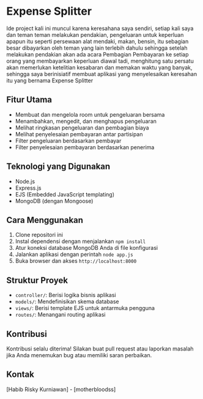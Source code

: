 # Expense Splitter

Ide project kali ini muncul karena keresahana saya sendiri, setiap kali saya dan teman teman melakukan pendakian, pengeluaran untuk keperluan apapun itu seperti persewaan alat mendaki, makan, bensin, itu sebagian besar dibayarkan oleh teman yang lain terlebih dahulu sehingga setelah melakukan pendakian akan ada acara Pembagian Pembayaran ke setiap orang yang membayarkan keperluan diawal tadi, menghitung satu persatu akan memerlukan ketelitian kesabaran dan memakan waktu yang banyak, sehingga saya berinisiatif membuat aplikasi yang menyelesaikan keresahan itu yang bernama Expense Splitter

## Fitur Utama

- Membuat dan mengelola room untuk pengeluaran bersama
- Menambahkan, mengedit, dan menghapus pengeluaran
- Melihat ringkasan pengeluaran dan pembagian biaya
- Melihat penyelesaian pembayaran antar partisipan
- Filter pengeluaran berdasarkan pembayar
- Filter penyelesaian pembayaran berdasarkan penerima

## Teknologi yang Digunakan

- Node.js
- Express.js
- EJS (Embedded JavaScript templating)
- MongoDB (dengan Mongoose)

## Cara Menggunakan

1. Clone repositori ini
2. Instal dependensi dengan menjalankan `npm install`
3. Atur koneksi database MongoDB Anda di file konfigurasi
4. Jalankan aplikasi dengan perintah `node app.js`
5. Buka browser dan akses `http://localhost:8000`

## Struktur Proyek

- `controller/`: Berisi logika bisnis aplikasi
- `models/`: Mendefinisikan skema database
- `views/`: Berisi template EJS untuk antarmuka pengguna
- `routes/`: Menangani routing aplikasi

## Kontribusi

Kontribusi selalu diterima! Silakan buat pull request atau laporkan masalah jika Anda menemukan bug atau memiliki saran perbaikan.

## Kontak
[Habib Risky Kurniawan] - [motherbloodss]
